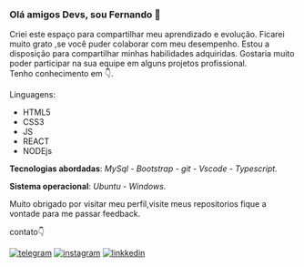 ### Olá amigos Devs, sou Fernando 👋
 Criei este espaço para compartilhar meu aprendizado e evolução.
 Ficarei muito grato ,se você puder colaborar com meu desempenho.
 Estou a disposição para compartilhar minhas habilidades adquiridas.
 Gostaria muito poder participar na sua equipe em alguns projetos profissional.    
 Tenho conhecimento em 👇.
 
Linguagens:
- HTML5
- CSS3
- JS
- REACT
- NODEjs

**Tecnologias abordadas**: *MySql - Bootstrap - git - Vscode - Typescript*.

**Sistema operacional**: *Ubuntu - Windows*.

 Muito obrigado por visitar meu perfil,visite meus repositorios fique a vontade para me passar feedback.
 
  contato👇

  
  [![telegram](https://img.shields.io/badge/Telegram-2CA5E0?style=for-the-badge&logo=telegram&logoColor=white)](https://t.me/Fernandorsam)
  [![instagram](https://img.shields.io/badge/Instagram-E4405F?style=for-the-badge&logo=instagram&logoColor=white)](https://instagram.com/fernandorvam)
  [![linkkedin](https://img.shields.io/badge/LinkedIn-0077B5?style=for-the-badge&logo=linkedin&logoColor=white)](https://www.linkedin.com/in/fernandorsam/)



  

 

 

 
 
